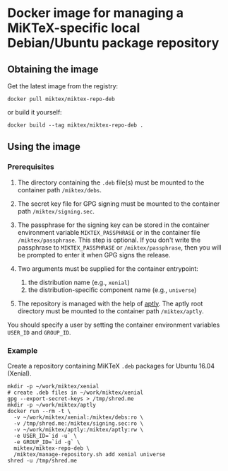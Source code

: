 # Docker image for managing a MiKTeX-specific local Debian/Ubuntu package repository

## Obtaining the image

Get the latest image from the registry:

    docker pull miktex/miktex-repo-deb

or build it yourself:

    docker build --tag miktex/miktex-repo-deb .

## Using the image

### Prerequisites

1. The directory containing the `.deb` file(s) must be mounted to the
   container path `/miktex/debs`.

2. The secret key file for GPG signing must be mounted to the
   container path `/miktex/signing.sec`.

3. The passphrase for the signing key can be stored in the container
   environment variable `MIKTEX_PASSPHRASE` or in the container file
   `/miktex/passphrase`.  This step is optional.  If you don't write
   the passphrase to `MIKTEX_PASSPHRASE` or `/miktex/passphrase`, then
   you will be prompted to enter it when GPG signs the release.

4. Two arguments must be supplied for the container entrypoint:
   1. the distribution name (e.g., `xenial`)
   2. the distribution-specific component name (e.g., `universe`)

5. The repository is managed with the help of
   [aptly](https://www.aptly.info).  The aptly root directory must be
   mounted to the container path `/miktex/aptly`.

You should specify a user by setting the container environment
variables `USER_ID` and `GROUP_ID`.

### Example

Create a repository containing MiKTeX `.deb` packages for Ubuntu 16.04
(Xenial).

    mkdir -p ~/work/miktex/xenial
    # create .deb files in ~/work/miktex/xenial
    gpg --export-secret-keys > /tmp/shred.me
    mkdir -p ~/work/miktex/aptly
    docker run --rm -t \
      -v ~/work/miktex/xenial:/miktex/debs:ro \
      -v /tmp/shred.me:/miktex/signing.sec:ro \
      -v ~/work/miktex/aptly:/miktex/aptly:rw \
      -e USER_ID=`id -u` \
      -e GROUP_ID=`id -g` \
      miktex/miktex-repo-deb \
      /miktex/manage-repository.sh add xenial universe
    shred -u /tmp/shred.me
